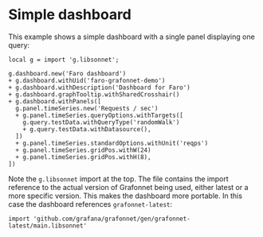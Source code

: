 # Simple dashboard

This example shows a simple dashboard with a single panel displaying one query:

```jsonnet
local g = import 'g.libsonnet';

g.dashboard.new('Faro dashboard')
+ g.dashboard.withUid('faro-grafonnet-demo')
+ g.dashboard.withDescription('Dashboard for Faro')
+ g.dashboard.graphTooltip.withSharedCrosshair()
+ g.dashboard.withPanels([
  g.panel.timeSeries.new('Requests / sec')
  + g.panel.timeSeries.queryOptions.withTargets([
    g.query.testData.withQueryType('randomWalk')
    + g.query.testData.withDatasource(),
  ])
  + g.panel.timeSeries.standardOptions.withUnit('reqps')
  + g.panel.timeSeries.gridPos.withW(24)
  + g.panel.timeSeries.gridPos.withH(8),
])
```

Note the `g.libsonnet` import at the top. The file contains the import reference to the actual version of Grafonnet being used, either latest or a more specific version. This makes the dashboard more portable. In this case the dashboard references `grafonnet-latest`:

```jsonnet
import 'github.com/grafana/grafonnet/gen/grafonnet-latest/main.libsonnet'
```
